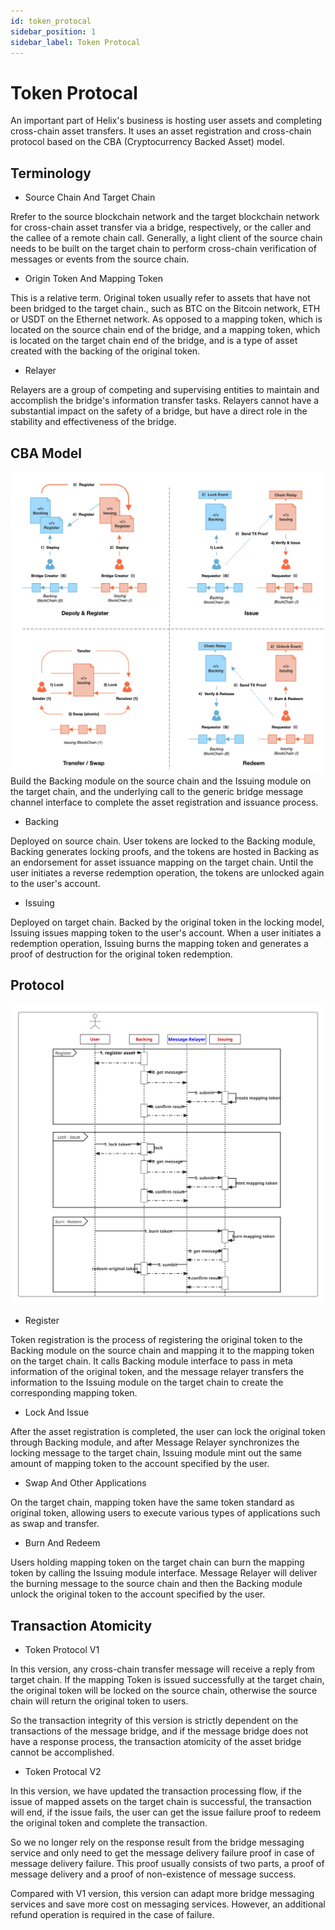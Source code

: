 ```yaml
---
id: token_protocal
sidebar_position: 1
sidebar_label: Token Protocal
---
```


# Token Protocal

An important part of Helix's business is hosting user assets and completing cross-chain asset transfers. It uses an asset registration and cross-chain protocol based on the CBA (Cryptocurrency Backed Asset) model.

## Terminology

* Source Chain And Target Chain

Rrefer to the source blockchain network and the target blockchain network for cross-chain asset transfer via a bridge, respectively, or the caller and the callee of a remote chain call. Generally, a light client of the source chain needs to be built on the target chain to perform cross-chain verification of messages or events from the source chain.

* Origin Token And Mapping Token

This is a relative term. Original token usually refer to assets that have not been bridged to the target chain., such as BTC on the Bitcoin network, ETH or USDT on the Ethernet network. As opposed to a mapping token, which is located on the source chain end of the bridge, and a mapping token, which is located on the target chain end of the bridge, and is a type of asset created with the backing of the original token.

* Relayer

Relayers are a group of competing and supervising entities to maintain and accomplish the bridge's information transfer tasks. Relayers cannot have a substantial impact on the safety of a bridge, but have a direct role in the stability and effectiveness of the bridge.

## CBA Model
![01](../../static/img/cba01.png)
Build the Backing module on the source chain and the Issuing module on the target chain, and the underlying call to the generic bridge message channel interface to complete the asset registration and issuance process.

* Backing

Deployed on source chain. User tokens are locked to the Backing module, Backing generates locking proofs, and the tokens are hosted in Backing as an endorsement for asset issuance mapping on the target chain. Until the user initiates a reverse redemption operation, the tokens are unlocked again to the user's account.

* Issuing

Deployed on target chain. Backed by the original token in the locking model, Issuing issues mapping token to the user's account. When a user initiates a redemption operation, Issuing burns the mapping token and generates a proof of destruction for the original token redemption.

## Protocol
![02](../../static/img/mapping_token.svg)
* Register

Token registration is the process of registering the original token to the Backing module on the source chain and mapping it to the mapping token on the target chain.
It calls Backing module interface to pass in meta information of the original token, and the message relayer transfers the information to the Issuing module on the target chain to create the corresponding mapping token.
* Lock And Issue

After the asset registration is completed, the user can lock the original token through Backing module, and after Message Relayer synchronizes the locking message to the target chain, Issuing module mint out the same amount of mapping token to the account specified by the user.
* Swap And Other Applications

On the target chain, mapping token have the same token standard as original token, allowing users to execute various types of applications such as swap and transfer.
* Burn And Redeem

Users holding mapping token on the target chain can burn the mapping token by calling the Issuing module interface. Message Relayer will deliver the burning message to the source chain and then the Backing module unlock the original token to the account specified by the user.

## Transaction Atomicity

* Token Protocol V1

In this version, any cross-chain transfer message will receive a reply from target chain. If the mapping Token is issued successfully at the target chain, the original token will be locked on the source chain, otherwise the source chain will return the original token to users.

So the transaction integrity of this version is strictly dependent on the transactions of the message bridge, and if the message bridge does not have a response process, the transaction atomicity of the asset bridge cannot be accomplished.

* Token Protocal V2

In this version, we have updated the transaction processing flow, if the issue of mapped assets on the target chain is successful, the transaction will end, if the issue fails, the user can get the issue failure proof to redeem the original token and complete the transaction.

So we no longer rely on the response result from the bridge messaging service and only need to get the message delivery failure proof in case of message delivery failure. This proof usually consists of two parts, a proof of message delivery and a proof of non-existence of message success.

Compared with V1 version, this version can adapt more bridge messaging services and save more cost on messaging services. However, an additional refund operation is required in the case of failure.
